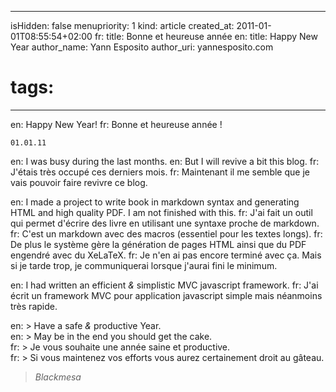 -----
isHidden:       false
menupriority:   1
kind:           article
created_at:     2011-01-01T08:55:54+02:00
fr: title: Bonne et heureuse année
en: title: Happy New Year
author_name: Yann Esposito
author_uri: yannesposito.com
# tags:
-----

en: Happy New Year!
fr: Bonne et heureuse année !

`01.01.11`

en: I was busy during the last months. 
en: But I will revive a bit this blog.
fr: J'étais très occupé ces derniers mois.
fr: Maintenant il me semble que je vais pouvoir faire revivre ce blog.

en: I made a project to write book in markdown syntax and generating HTML and high quality PDF. I am not finished with this.
fr: J'ai fait un outil qui permet d'écrire des livre en utilisant une syntaxe proche de markdown. 
fr: C'est un markdown avec des macros (essentiel pour les textes longs).
fr: De plus le système gère la génération de pages HTML ainsi que du PDF engendré avec du XeLaTeX.
fr: Je n'en ai pas encore terminé avec ça. Mais si je tarde trop, je communiquerai lorsque j'aurai fini le minimum.

en: I had written an efficient _&_ simplistic MVC javascript framework.
fr: J'ai écrit un framework MVC pour application javascript simple mais néanmoins très rapide.

en: > Have a safe _&_ productive Year.  
en: > May be in the end you should get the cake.  
fr: > Je vous souhaite une année saine et productive.  
fr: > Si vous maintenez vos efforts vous aurez certainement droit au gâteau.  
>  
> _Blackmesa_
